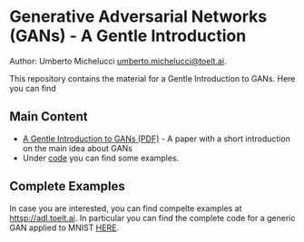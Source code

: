 # Generative Adversarial Networks (GANs) - A Gentle Introduction

Author: Umberto Michelucci [umberto.michelucci@toelt.ai](mailto:umberto.michelucci@toelt.ai).

This repository contains the material for a Gentle Introduction to GANs. Here you can find

## Main Content

- [A Gentle Introduction to GANs (PDF)]() - A paper with a short introduction on the main idea about GANs
- Under [code](https://github.com/toelt-llc/GANs-TensorFlow/tree/main/code) you can find some examples.

## Complete Examples

In case you are interested, you can find compelte examples at [httsp://adl.toelt.ai](httsp://adl.toelt.ai). In particular you can
find the complete code for a generic GAN applied to MNIST [HERE](http://adl.toelt.ai/GAN/GAN_with_MNIST.html).